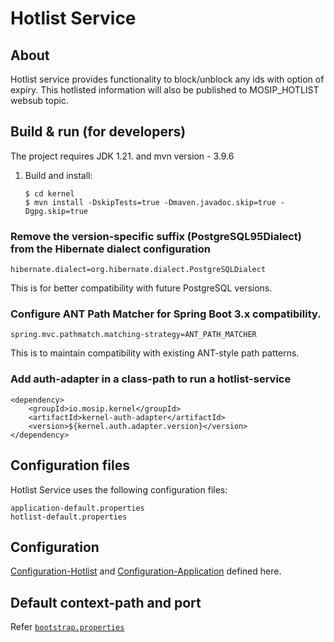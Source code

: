 # Hotlist Service

## About

Hotlist service provides functionality to block/unblock any ids with option of expiry. This hotlisted information will also be published to MOSIP_HOTLIST websub topic.

## Build & run (for developers)
The project requires JDK 1.21.
and mvn version - 3.9.6
1. Build and install:
    ```
    $ cd kernel
    $ mvn install -DskipTests=true -Dmaven.javadoc.skip=true -Dgpg.skip=true
    ```

### Remove the version-specific suffix (PostgreSQL95Dialect) from the Hibernate dialect configuration
   ```
   hibernate.dialect=org.hibernate.dialect.PostgreSQLDialect
   ```
This is for better compatibility with future PostgreSQL versions.

### Configure ANT Path Matcher for Spring Boot 3.x compatibility.
   ```
   spring.mvc.pathmatch.matching-strategy=ANT_PATH_MATCHER
   ```
This is to maintain compatibility with existing ANT-style path patterns.

### Add auth-adapter in a class-path to run a hotlist-service
   ```
   <dependency>
       <groupId>io.mosip.kernel</groupId>
       <artifactId>kernel-auth-adapter</artifactId>
       <version>${kernel.auth.adapter.version}</version>
   </dependency>
   ```
## Configuration files
Hotlist Service uses the following configuration files:
```
application-default.properties
hotlist-default.properties
```

## Configuration
[Configuration-Hotlist](https://github.com/mosip/mosip-config/blob/develop/hotlist-default.properties) and
[Configuration-Application](https://github.com/mosip/mosip-config/blob/develop/application-default.properties) defined here.

## Default context-path and port
Refer [`bootstrap.properties`](src/main/resources/bootstrap.properties)